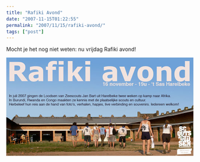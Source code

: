 ```yaml
---
title: "Rafiki Avond"
date: "2007-11-15T01:22:55"
permalink: "2007/11/15/rafiki-avond/"
tags: ["post"]
---
```

Mocht je het nog niet weten: nu vrijdag Rafiki avond!

[![uitnodiging](/images/blog/2007/11/uitnodiging500.jpg)](http://www.zeescoutsjanbart.be/2007/11/15/rafiki-avond/ "http://www.zeescoutsjanbart.be/2007/11/15/rafiki-avond/")
